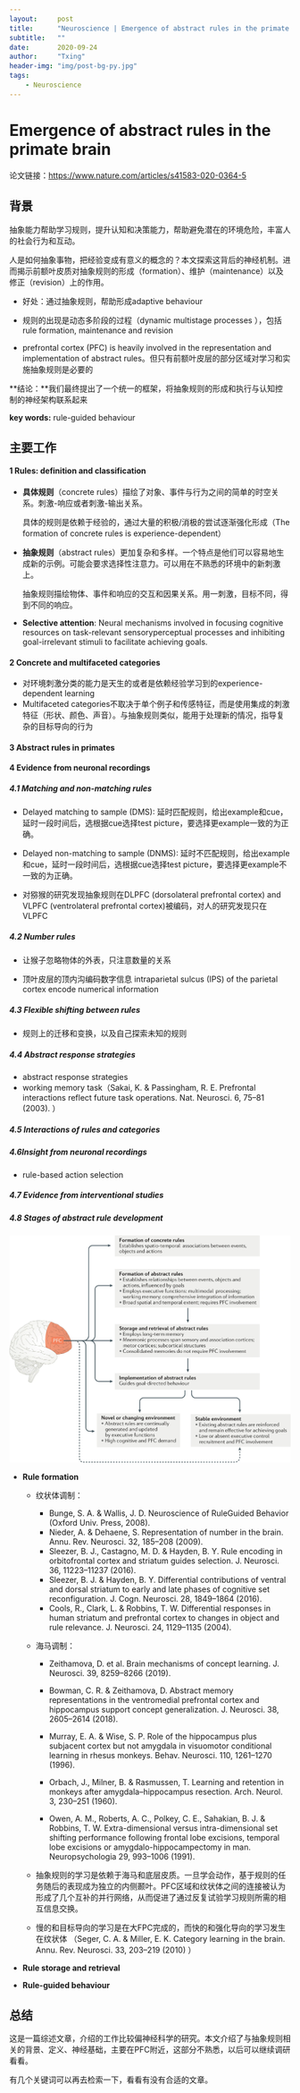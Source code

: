 ```yaml
---
layout:     post
title:      "Neuroscience | Emergence of abstract rules in the primate brain (Nature)"
subtitle:   ""
date:       2020-09-24
author:     "Txing" 
header-img: "img/post-bg-py.jpg"
tags:
    - Neuroscience
---
```


# Emergence of abstract rules in the primate brain    
论文链接：https://www.nature.com/articles/s41583-020-0364-5

## 背景

抽象能力帮助学习规则，提升认知和决策能力，帮助避免潜在的环境危险，丰富人的社会行为和互动。

人是如何抽象事物，把经验变成有意义的概念的？本文探索这背后的神经机制。进而揭示前额叶皮质对抽象规则的形成（formation）、维护（maintenance）以及修正（revision）上的作用。

- 好处：通过抽象规则，帮助形成adaptive behaviour  

- 规则的出现是动态多阶段的过程（dynamic multistage processes ），包括rule formation, maintenance and revision  

- prefrontal cortex (PFC) is heavily involved in the representation and implementation of abstract rules。但只有前额叶皮层的部分区域对学习和实施抽象规则是必要的

**结论：**我们最终提出了一个统一的框架，将抽象规则的形成和执行与认知控制的神经架构联系起来

**key words:** rule-guided behaviour



## 主要工作

#### 1 Rules: definition and classification  

- **具体规则**（concrete rules）描绘了对象、事件与行为之间的简单的时空关系。刺激-响应或者刺激-输出关系。

  具体的规则是依赖于经验的，通过大量的积极/消极的尝试逐渐强化形成（The formation of concrete rules is experience-dependent） 

- **抽象规则**（abstract rules）更加复杂和多样。一个特点是他们可以容易地生成新的示例。可能会要求选择性注意力。可以用在不熟悉的环境中的新刺激上。

  抽象规则描绘物体、事件和响应的交互和因果关系。用一刺激，目标不同，得到不同的响应。

- **Selective attention**: Neural mechanisms involved in focusing cognitive resources on task-relevant sensoryperceptual processes and inhibiting goal-irrelevant stimuli to facilitate achieving goals.  

#### 2 Concrete and multifaceted categories  

- 对环境刺激分类的能力是天生的或者是依赖经验学习到的experience-dependent learning  
- Multifaceted categories不取决于单个例子和传感特征，而是使用集成的刺激特征（形状、颜色、声音）。与抽象规则类似，能用于处理新的情况，指导复杂的目标导向的行为

#### 3 Abstract rules in primates   



#### 4 Evidence from neuronal recordings  

##### 4.1 Matching and non-matching rules  

- Delayed matching to sample (DMS): 延时匹配规则，给出example和cue，延时一段时间后，选根据cue选择test picture，要选择更example一致的为正确。   

- Delayed non-matching to sample (DNMS): 延时不匹配规则，给出example和cue，延时一段时间后，选根据cue选择test picture，要选择更example不一致的为正确。
- 对猕猴的研究发现抽象规则在DLPFC (dorsolateral prefrontal cortex) and VLPFC (ventrolateral prefrontal cortex)被编码，对人的研究发现只在VLPFC

##### 4.2 Number rules  

- 让猴子忽略物体的外表，只注意数量的关系

- 顶叶皮层的顶内沟编码数字信息 intraparietal sulcus (IPS) of the parietal cortex encode numerical information  

##### 4.3 Flexible shifting between rules  

- 规则上的迁移和变换，以及自己探索未知的规则

##### 4.4 Abstract response strategies  

- abstract response strategies  
- working memory task（Sakai, K. & Passingham, R. E. Prefrontal interactions reflect future task operations. Nat. Neurosci. 6, 75–81 (2003).  ）  

##### 4.5 Interactions of rules and categories  

##### 4.6Insight from neuronal recordings  

- rule-based action selection  

##### 4.7 Evidence from interventional studies  

##### 4.8 Stages of abstract rule development  

![](https://raw.githubusercontent.com/txing-casia/txing-casia.github.io/master/img/20200924-1.png)

- **Rule formation**  
  - 纹状体调制：
    - Bunge, S. A. & Wallis, J. D. Neuroscience of RuleGuided Behavior (Oxford Univ. Press, 2008).  
    - Nieder, A. & Dehaene, S. Representation of number in the brain. Annu. Rev. Neurosci. 32, 185–208 (2009).  
    - Sleezer, B. J., Castagno, M. D. & Hayden, B. Y. Rule encoding in orbitofrontal cortex and striatum guides selection. J. Neurosci. 36, 11223–11237 (2016).
    - Sleezer, B. J. & Hayden, B. Y. Differential contributions of ventral and dorsal striatum to early and late
      phases of cognitive set reconfiguration. J. Cogn. Neurosci. 28, 1849–1864 (2016).  
    - Cools, R., Clark, L. & Robbins, T. W. Differential responses in human striatum and prefrontal cortex to
      changes in object and rule relevance. J. Neurosci. 24, 1129–1135 (2004).  
    
  - 海马调制：

    - Zeithamova, D. et al. Brain mechanisms of concept learning. J. Neurosci. 39, 8259–8266 (2019).  

    - Bowman, C. R. & Zeithamova, D. Abstract memory representations in the ventromedial prefrontal cortex
      and hippocampus support concept generalization. J. Neurosci. 38, 2605–2614 (2018).

    - Murray, E. A. & Wise, S. P. Role of the hippocampus plus subjacent cortex but not amygdala in visuomotor
      conditional learning in rhesus monkeys. Behav. Neurosci. 110, 1261–1270 (1996).

    - Orbach, J., Milner, B. & Rasmussen, T. Learning and retention in monkeys after amygdala–hippocampus
      resection. Arch. Neurol. 3, 230–251 (1960).

    - Owen, A. M., Roberts, A. C., Polkey, C. E., Sahakian, B. J. & Robbins, T. W. Extra-dimensional versus intra-dimensional set shifting performance following frontal lobe excisions, temporal lobe excisions or amygdalo-hippocampectomy in man. Neuropsychologia 29, 993–1006 (1991).  

  - 抽象规则的学习是依赖于海马和底层皮质。一旦学会动作，基于规则的任务随后的表现成为独立的内侧颞叶。PFC区域和纹状体之间的连接被认为形成了几个互补的并行网络，从而促进了通过反复试验学习规则所需的相互信息交换。

  - 慢的和目标导向的学习是在大FPC完成的，而快的和强化导向的学习发生在纹状体 （Seger, C. A. & Miller, E. K. Category learning in the brain. Annu. Rev. Neurosci. 33, 203–219 (2010)  ）

- **Rule storage and retrieval**  

- **Rule-guided behaviour**  



## 总结

这是一篇综述文章，介绍的工作比较偏神经科学的研究。本文介绍了与抽象规则相关的背景、定义、神经基础，主要在PFC附近，这部分不熟悉，以后可以继续调研看看。

有几个关键词可以再去检索一下，看看有没有合适的文章。



